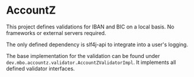 # AccountZ

This project defines validations for IBAN and BIC on a local basis. No frameworks or external servers required.

The only defined dependency is slf4j-api to integrate into a user's logging.

The base implementation for the validation can be found under `dev.mbo.accountz.validator.AccountZValidatorImpl`. It
implements all defined validator interfaces.

